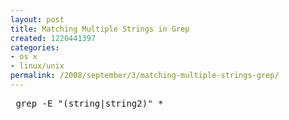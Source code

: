 ```yaml
---
layout: post
title: Matching Multiple Strings in Grep
created: 1220441397
categories:
- os x
- linux/unix
permalink: /2008/september/3/matching-multiple-strings-grep/
---
```

<pre>
&nbsp;grep -E &quot;(string|string2)&quot; *<br /><br />
</pre>
